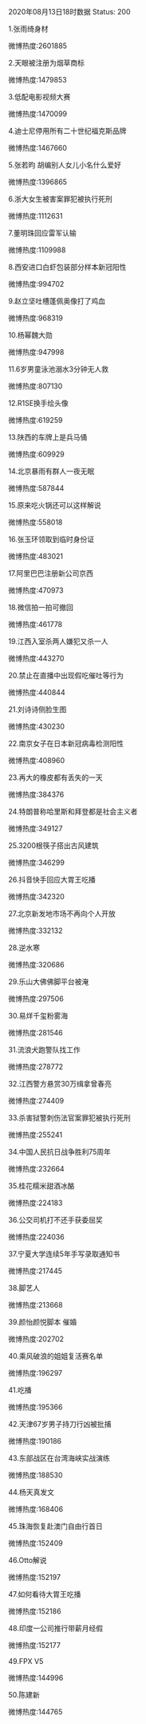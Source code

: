2020年08月13日18时数据
Status: 200

1.张雨绮身材

微博热度:2601885

2.天眼被注册为烟草商标

微博热度:1479853

3.低配电影视频大赛

微博热度:1470099

4.迪士尼停用所有二十世纪福克斯品牌

微博热度:1467660

5.张若昀 胡编别人女儿小名什么爱好

微博热度:1396865

6.浙大女生被害案罪犯被执行死刑

微博热度:1112631

7.董明珠回应雷军认输

微博热度:1109988

8.西安进口白虾包装部分样本新冠阳性

微博热度:994702

9.赵立坚吐槽蓬佩奥像打了鸡血

微博热度:968319

10.杨幂魏大勋

微博热度:947998

11.6岁男童泳池溺水3分钟无人救

微博热度:807130

12.R1SE换手绘头像

微博热度:619259

13.陕西的车牌上是兵马俑

微博热度:609929

14.北京暴雨有群人一夜无眠

微博热度:587844

15.原来吃火锅还可以这样解说

微博热度:558018

16.张玉环领取到临时身份证

微博热度:483021

17.阿里巴巴注册新公司京西

微博热度:470973

18.微信拍一拍可撤回

微博热度:461778

19.江西入室杀两人嫌犯又杀一人

微博热度:443270

20.禁止在直播中出现假吃催吐等行为

微博热度:440844

21.刘诗诗侧脸生图

微博热度:430230

22.南京女子在日本新冠病毒检测阳性

微博热度:408960

23.再大的橡皮都有丢失的一天

微博热度:384376

24.特朗普称哈里斯和拜登都是社会主义者

微博热度:349127

25.3200根筷子搭出古风建筑

微博热度:346299

26.抖音快手回应大胃王吃播

微博热度:342320

27.北京新发地市场不再向个人开放

微博热度:332132

28.逆水寒

微博热度:320686

29.乐山大佛佛脚平台被淹

微博热度:297506

30.易烊千玺粉雾海

微博热度:281546

31.流浪犬跑警队找工作

微博热度:278772

32.江西警方悬赏30万缉拿曾春亮

微博热度:274409

33.杀害狱警刺伤法官案罪犯被执行死刑

微博热度:255241

34.中国人民抗日战争胜利75周年

微博热度:232664

35.桂花糯米甜酒冰酪

微博热度:224183

36.公交司机打不还手获委屈奖

微博热度:224036

37.宁夏大学连续5年手写录取通知书

微博热度:217445

38.脚艺人

微博热度:213668

39.颜怡颜悦脚本 催婚

微博热度:202702

40.乘风破浪的姐姐复活赛名单

微博热度:196297

41.吃播

微博热度:195366

42.天津67岁男子持刀行凶被批捕

微博热度:190186

43.东部战区在台湾海峡实战演练

微博热度:188530

44.杨天真发文

微博热度:168406

45.珠海恢复赴澳门自由行首日

微博热度:152409

46.Otto解说

微博热度:152197

47.如何看待大胃王吃播

微博热度:152186

48.印度一公司推行带薪月经假

微博热度:152177

49.FPX V5

微博热度:144996

50.陈建新

微博热度:144765

